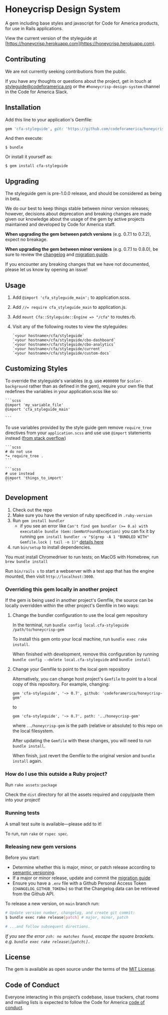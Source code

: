 # Honeycrisp Design System

A gem including base styles and javascript for Code for America products, for use in Rails applications.

View the current version of the styleguide at [https://honeycrisp.herokuapp.com](https://honeycrisp.herokuapp.com).

## Contributing

We are not currently seeking contributions from the public.

If you have any thoughts or questions about the project, get in touch at <a href="mailto:styleguide@codeforamerica.org">styleguide@codeforamerica.org</a> or the `#honeycrisp-design-system` channel in the Code for America Slack.

## Installation

Add this line to your application's Gemfile:

```ruby
gem 'cfa-styleguide', git: 'https://github.com/codeforamerica/honeycrisp-gem'
```

And then execute:

    $ bundle

Or install it yourself as:

    $ gem install cfa-styleguide

## Upgrading

The styleguide gem is pre-1.0.0 release, and should be considered as being in beta.

We do our best to keep things stable between minor version releases; 
however, decisions about deprecation and breaking changes are made given our knowledge about
the usage of the gem by active projects maintained and developed by Code for America staff.

**When upgrading the gem between patch versions** (e.g. 0.7.1 to 0.7.2), expect no breakage.

**When upgrading the gem between minor versions** (e.g. 0.7.1 to 0.8.0), be sure to review the [changelog](./CHANGELOG.md) and [migration guide](./MIGRATING.md).

If you encounter any breaking changes that we have not documented, please let us know by opening an issue!

## Usage

1. Add `@import 'cfa_styleguide_main';` to application.scss.

1. Add `//= require cfa_styleguide_main` to application.js.

1. Add `mount Cfa::Styleguide::Engine => "/cfa"` to routes.rb.

1. Visit any of the following routes to view the styleguides:

    ```
    `<your hostname>/cfa/styleguide`
    `<your hostname>/cfa/styleguide/cbo-dashboard`
    `<your hostname>/cfa/styleguide/cbo-analytics`
    `<your hostname>/cfa/styleguide/current`
    `<your hostname>/cfa/styleguide/custom-docs`
    ```

## Customizing Styles

To override the styleguide's variables (e.g. use `#000000` for `$color-background` rather than as defined in the gem), require your own file that redefines the variables in your application.scss like so:

    ```scss
    @import 'my_variable_file'
    @import 'cfa_styleguide_main'

    ```


To use variables provided by the style guide gem remove `require_tree` directives from your `application.scss` and use use `@import` statements instead ([from stack overflow](https://stackoverflow.com/questions/6269420/sass-global-variables-not-being-passed-to-partials/9055230#9055230))

    ```scss
    # do not use
    *= require_tree .
    ```
    
    ```scss
    # use instead
    @import 'things_to_import'
    ```


## Development

1. Check out the repo
1. Make sure you have the version of ruby specificed in `.ruby-version`
1. Run `gem install bundler`
   - if you see an error like `Can't find gem bundler (>= 0.a) with executable bundle (Gem::GemNotFoundException)` you can fix it by running `gem install bundler -v "$(grep -A 1 "BUNDLED WITH" Gemfile.lock | tail -n 1)"` [details here](https://bundler.io/blog/2019/05/14/solutions-for-cant-find-gem-bundler-with-executable-bundle.html)
1. run `bin/setup` to install dependencies.

You must install Chromedriver to run tests; on MacOS with Homebrew, run `brew bundle install`

Run `bin/rails s` to start a webserver with a test app that has the engine mounted, then visit `http://localhost:3000`.

### Overriding this gem locally in another project

If the gem is being used in another project's Gemfile, the source can be locally overridden within the other project's Gemfile in two ways:

1. Change the bundler configuration to use the local gem repository

    In the terminal, run `bundle config local.cfa-styleguide /path/to/honeycrisp-gem`

    To install this gem onto your local machine, run `bundle exec rake install`.
  
    When finished with development, remove this configuration by running `bundle config --delete local.cfa-styleguide` and `bundle install`
  
1. Change your Gemfile to point to the local gem repository 

    Alternatively, you can change host project's `Gemfile` to point to a local copy of this repository. For example, changing:

    ```
    gem 'cfa-styleguide', '~> 0.7', github: 'codeforamerica/honeycrisp-gem'
    ```
    to
    ```
    gem 'cfa-styleguide', '~> 0.7', path: '../honeycrisp-gem'
    ```
    
    where `../honeycrisp-gem` is the path (relative or absolute) to this repo on the local filesystem.
    
    After updating the `Gemfile` with these changes, you will need to run `bundle install`.
    
    When finish, just revert the Gemfile to the original version and `bundle install` again.


### How do I use this outside a Ruby project?
Run `rake assets:package`

Check the `dist` directory for all the assets required and copy/paste them into your project!

### Running tests

A small test suite is available—please add to it!

To run, run `rake` or `rspec spec`.

### Releasing new gem versions

Before you start:

- Determine whether this is major, minor, or patch release according to [semantic versioning](https://semver.org/).
- If a major or minor release, update and commit the [migration guide](./MIGRATING.md)
- Ensure you have a `.env` file with a Github Personal Access Token (`CHANGELOG_GITHUB_TOKEN=`) so that the Changelog data can be retrieved from the Github API.

To release a new version, on `main` branch run:

```bash
# Update version number, changelog, and create git commit:
$ bundle exec rake release[patch] # major, minor, patch

# ...and follow subsequent directions.
```

_If you see the error `zsh: no matches found`, escape the square brackets. e.g. `bundle exec rake release\[patch\].`_

## License

The gem is available as open source under the terms of the [MIT License](https://opensource.org/licenses/MIT).

## Code of Conduct

Everyone interacting in this project’s codebase, issue trackers, chat rooms and mailing lists is expected to follow the Code for America [code of conduct](https://brigade.codeforamerica.org/about/code-of-conduct).
